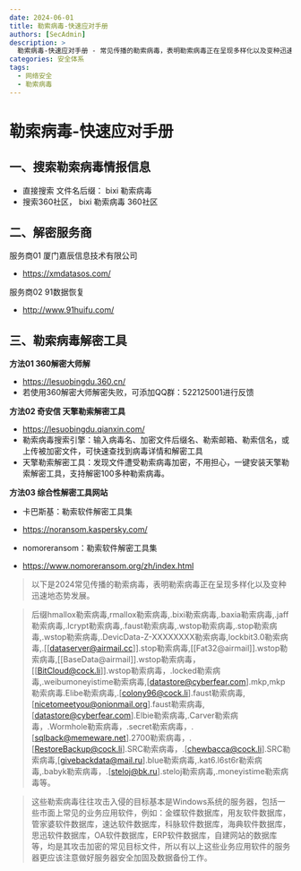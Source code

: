 ```yaml
---
date: 2024-06-01
title: 勒索病毒-快速应对手册
authors: [SecAdmin]
description: >
  勒索病毒-快速应对手册 - 常见传播的勒索病毒，表明勒索病毒正在呈现多样化以及变种迅速地态势发展
categories: 安全体系
tags:
  - 网络安全
  - 勒索病毒
---
```


# 勒索病毒-快速应对手册

## 一、搜索勒索病毒情报信息

- 直接搜索 文件名后缀：  bixi  勒索病毒
- 搜索360社区，  bixi  勒索病毒   360社区

## 二、解密服务商

服务商01 厦门嘉辰信息技术有限公司

- https://xmdatasos.com/

服务商02 91数据恢复

- http://www.91huifu.com/

## 三、勒索病毒解密工具

**方法01 360解密大师解**

- https://lesuobingdu.360.cn/
- 若使用360解密大师解密失败，可添加QQ群：522125001进行反馈

**方法02 奇安信 天擎勒索解密工具**

- https://lesuobingdu.qianxin.com/
- 勒索病毒搜索引擎：输入病毒名、加密文件后缀名、勒索邮箱、勒索信名，或上传被加密文件，可快速查找到病毒详情和解密工具
- 天擎勒索解密工具：发现文件遭受勒索病毒加密，不用担心，一键安装天擎勒索解密工具，支持解密100多种勒索病毒。

**方法03 综合性解密工具网站**

- 卡巴斯基：勒索软件解密工具集
- https://noransom.kaspersky.com/

- nomoreransom：勒索软件解密工具集
- https://www.nomoreransom.org/zh/index.html



> 以下是2024常见传播的勒索病毒，表明勒索病毒正在呈现多样化以及变种迅速地态势发展。

> 后缀hmallox勒索病毒,rmallox勒索病毒,.bixi勒索病毒,.baxia勒索病毒,.jaff勒索病毒,.lcrypt勒索病毒,.faust勒索病毒,.wstop勒索病毒,.stop勒索病毒,.wstop勒索病毒,.DevicData-Z-XXXXXXXX勒索病毒,lockbit3.0勒索病毒,.[[dataserver@airmail.cc]].stop勒索病毒,[[Fat32@airmail]].wstop勒索病毒,[[BaseData@airmail]].wstop勒索病毒，[[BitCloud@cock.li]].wstop勒索病毒，.locked勒索病毒,.weibumoneyistime勒索病毒,[datastore@cyberfear.com].mkp,mkp勒索病毒.Elibe勒索病毒,.[colony96@cock.li].faust勒索病毒,[nicetomeetyou@onionmail.org].faust勒索病毒,[datastore@cyberfear.com].Elbie勒索病毒,.Carver勒索病毒，.Wormhole勒索病毒，.secret勒索病毒，.[sqlback@memeware.net].2700勒索病毒，.[RestoreBackup@cock.li].SRC勒索病毒，.[chewbacca@cock.li].SRC勒索病毒,[givebackdata@mail.ru].blue勒索病毒,.kat6.l6st6r勒索病毒,.babyk勒索病毒，.[steloj@bk.ru].steloj勒索病毒,.moneyistime勒索病毒等。

> 这些勒索病毒往往攻击入侵的目标基本是Windows系统的服务器，包括一些市面上常见的业务应用软件，例如：金蝶软件数据库，用友软件数据库，管家婆软件数据库，速达软件数据库，科脉软件数据库，海典软件数据库，思迅软件数据库，OA软件数据库，ERP软件数据库，自建网站的数据库等，均是其攻击加密的常见目标文件，所以有以上这些业务应用软件的服务器更应该注意做好服务器安全加固及数据备份工作。
